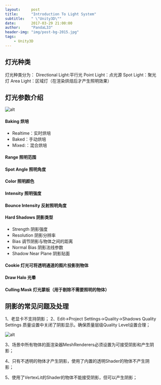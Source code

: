 ```yaml
---
layout:     post
title:      "Introduction To Light System"
subtitle:   " \"Unity3D\""
date:       2017-03-29 21:00:00
author:     "PandaL33"
header-img: "img/post-bg-2015.jpg"
tags:
    - Unity3D
---
```

## 灯光种类

灯光种类分为：
Directional Light:平行光
Point Light：点光源
Spot Light：聚光灯
Area Light：区域灯（在渲染烘焙后才产生照明效果）

## 灯光参数介绍

![alt](https://raw.githubusercontent.com/PandaL33/PandaL33.github.io/master/img/in-post/introduction-to-light-system/introduction-to-light-system-1.jpeg)

#### Baking 烘培
- Realtime：实时烘培
- Baked：手动烘培
- Mixed:：混合烘培
#### Range 照明范围
#### Spot Angle 照明角度
#### Color 照明颜色
#### Intensity 照明强度
#### Bounce Intensity 反射照明角度
#### Hard Shadows 阴影类型
- Strength 阴影强度
- Resolution 阴影分辨率
- Bias 调节阴影与物体之间的距离
- Normal Bias 阴影法线参数
- Shadow Near Plane 阴影贴面
#### Cookie 灯光可将透明通道的图片投影到物体
#### Draw Halo 光晕
#### Culling Mask 灯光蒙板（用于剔除不需要照明的物体）

## 阴影的常见问题及处理

1、老显卡不支持阴影；
2、Edit->Project Settings->Quality->Shadows
Quality Settings 质量设置中关闭了阴影显示。确保质量层级Quality Level设置合理；

![alt](https://raw.githubusercontent.com/PandaL33/PandaL33.github.io/master/img/in-post/introduction-to-light-system/introduction-to-light-system-2.jpeg)

3、场景中所有物体的面渲染器MeshRenderers必须设置为可接受阴影和产生阴影；

4、只有不透明的物体才产生阴影，使用了内置的透明Shader的物体不产生阴影；

5、使用了VertexLit的Shader的物体不能接受阴影，但可以产生阴影；